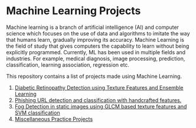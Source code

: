 # Machine Learning Projects

Machine learning is a branch of artificial intelligence (AI) and computer science which focuses on the use of data and algorithms to imitate the way that humans learn, gradually improving its accuracy. Machine Learning is the field of study that gives computers the capability to learn without being explicitly programmed. Currently, ML has been used in multiple fields and industries. For example, medical diagnosis, image processing, prediction, classification, learning association, regression etc.

This repository contains a list of projects made using Machine Learning.

1. [Diabetic Retinopathy Detection using Texture Features and Ensemble Learning](https://github.com/umar07/Diabetic_Retinopathy_Detection)
2. [Phishing URL detection and classification with handcrafted features.](https://github.com/umar07/Phishing_URL_Detection)
3. [Fog Detection in static images using GLCM based texture features and SVM classification](https://github.com/umar07/Fog_Detection_using_GLCM_Features)
4. [Miscellaneous Practice Projects](https://github.com/umar07/Miscellaneous_ML)


